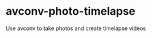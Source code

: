 avconv-photo-timelapse
======================

Use avconv to take photos and create timelapse videos

